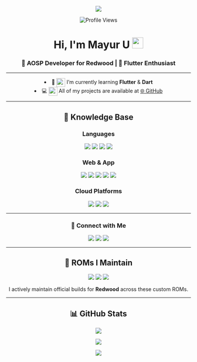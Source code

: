 <!-- Typing Banner -->
<p align="center">
  <img src="https://readme-typing-svg.herokuapp.com?font=Fira+Code&size=28&pause=1000&color=00F7FF&center=true&vCenter=true&width=500&lines=Hi%2C+I'm+Mayur+U!;AOSP+Developer+for+Redwood;Flutter+%26+Dart+Learner;Open+Source+Lover+%F0%9F%92%BB" />
</p>

<!-- Profile Views Counter -->
<p align="center">
  <img src="https://komarev.com/ghpvc/?username=Mayur-U&label=Profile%20Views&color=00F7FF&style=for-the-badge" alt="Profile Views" />
</p>

<!-- Main Heading -->
<h1 align="center">Hi, I'm Mayur U <img width="30px" src="https://raw.githubusercontent.com/iampavangandhi/iampavangandhi/master/gifs/Hi.gif"></h1>
<h3 align="center">🔧 AOSP Developer for Redwood | 📱 Flutter Enthusiast</h3>

<hr>

<!-- Centered Bullet List with Animated Icons -->
<ul align="center" style="list-style-position: inside; padding: 0;">
  <li>🌱 <img src="https://cdn.jsdelivr.net/gh/animated-icons/animated-icons/icons/plant/plant.gif" width="24" style="vertical-align: middle;"/> I’m currently learning <strong>Flutter</strong> & <strong>Dart</strong></li>
  <li>💻 <img src="https://cdn.jsdelivr.net/gh/animated-icons/animated-icons/icons/laptop/laptop.gif" width="24" style="vertical-align: middle;"/> All of my projects are available at <a href="https://github.com/Mayur-U">🌐 GitHub</a></li>
</ul>

---

<h2 align="center">🧠 Knowledge Base</h2>

<h3 align="center">Languages</h3>
<p align="center">
  <img src="https://img.shields.io/badge/C%20programming-A8B9CC.svg?style=for-the-badge&logo=c&logoColor=white" />
  <img src="https://img.shields.io/badge/Java-007396.svg?style=for-the-badge&logo=java&logoColor=white" />
  <img src="https://img.shields.io/badge/Javascript-F7DF1E.svg?style=for-the-badge&logo=javascript&logoColor=black" />
  <img src="https://img.shields.io/badge/Python-3776AB.svg?style=for-the-badge&logo=python&logoColor=white" />
</p>

<h3 align="center">Web & App</h3>
<p align="center">
  <img src="https://img.shields.io/badge/HTML5-E34F26.svg?style=for-the-badge&logo=html5&logoColor=white" />
  <img src="https://img.shields.io/badge/CSS3-1572B6.svg?style=for-the-badge&logo=css3&logoColor=white" />
  <img src="https://img.shields.io/badge/React-61DAFB.svg?style=for-the-badge&logo=react&logoColor=black" />
  <img src="https://img.shields.io/badge/Expo-000020.svg?style=for-the-badge&logo=expo&logoColor=white" />
  <img src="https://img.shields.io/badge/Dart-0175C2.svg?style=for-the-badge&logo=dart&logoColor=white" />
</p>

<h3 align="center">Cloud Platforms</h3>
<p align="center">
  <img src="https://img.shields.io/badge/AWS-232F3E.svg?style=for-the-badge&logo=amazonaws&logoColor=white" />
  <img src="https://img.shields.io/badge/GCP-4285F4.svg?style=for-the-badge&logo=googlecloud&logoColor=white" />
  <img src="https://img.shields.io/badge/Azure-0078D4.svg?style=for-the-badge&logo=microsoftazure&logoColor=white" />
</p>

---

<h3 align="center">📡 Connect with Me</h3>
<p align="center">
  <a href="https://t.me/Mayurbuilds"><img src="https://img.shields.io/badge/Telegram-2CA5E0?style=for-the-badge&logo=telegram&logoColor=white"/></a>
  <a href="https://twitter.com/Mayur72869557"><img src="https://img.shields.io/badge/Twitter-1DA1F2?style=for-the-badge&logo=twitter&logoColor=white"/></a>
  <a href="https://linktr.ee/Mayur_U"><img src="https://img.shields.io/badge/Support%20Me-Linktree-39E09B?style=for-the-badge&logo=linktree&logoColor=white"/></a>
</p>

---

<h2 align="center">📱 ROMs I Maintain</h2>
<p align="center">
  <img src="https://img.shields.io/badge/Mist%20OS-Official-9cf?style=for-the-badge" />
  <img src="https://img.shields.io/badge/Axion%20OS-Official-brightgreen?style=for-the-badge" />
  <img src="https://img.shields.io/badge/Rising%20Revived-Official-blueviolet?style=for-the-badge" />
</p>
<p align="center">
  I actively maintain official builds for <strong>Redwood</strong> across these custom ROMs.
</p>

---

<h2 align="center">📊 GitHub Stats</h2>
<p align="center">
  <img src="https://github-readme-stats.vercel.app/api?username=Mayur-U&show_icons=true&theme=tokyonight&hide_border=true&locale=en" />
</p>
<p align="center">
  <img src="https://github-readme-streak-stats.herokuapp.com/?user=Mayur-U&theme=material-palenight" />
</p>
<p align="center">
  <img src="https://github-readme-activity-graph.vercel.app/graph?username=Mayur-U&theme=react-dark&hide_border=true&area=true" />
</p>
